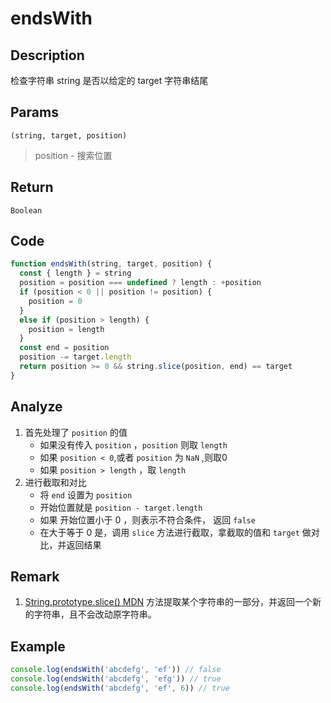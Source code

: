 # endsWith

## Description
检查字符串 string 是否以给定的 target 字符串结尾
## Params
`(string, target, position)`
> position - 搜索位置
> 

## Return
`Boolean`

## Code
```js
function endsWith(string, target, position) {
  const { length } = string
  position = position === undefined ? length : +position
  if (position < 0 || position != position) {
    position = 0
  }
  else if (position > length) {
    position = length
  }
  const end = position
  position -= target.length
  return position >= 0 && string.slice(position, end) == target
}
```
## Analyze
1. 首先处理了 `position` 的值
    - 如果没有传入 `position` ，`position` 则取 `length`
    - 如果 `position < 0`,或者 `position` 为 `NaN` ,则取0
    - 如果 `position > length` ，取 `length`
2. 进行截取和对比
    - 将 `end` 设置为 `position`
    - 开始位置就是 `position - target.length`
    - 如果 开始位置小于 0 ，则表示不符合条件， 返回 `false`
    - 在大于等于 0 是，调用 `slice` 方法进行截取，拿截取的值和 `target` 做对比，并返回结果
## Remark
1. [String.prototype.slice() MDN](https://developer.mozilla.org/zh-CN/docs/Web/JavaScript/Reference/Global_Objects/String/slice) 方法提取某个字符串的一部分，并返回一个新的字符串，且不会改动原字符串。
## Example
```js
console.log(endsWith('abcdefg', 'ef')) // false
console.log(endsWith('abcdefg', 'efg')) // true
console.log(endsWith('abcdefg', 'ef', 6)) // true
```
